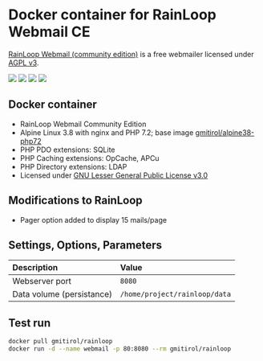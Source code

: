 # Docker container for RainLoop Webmail CE

[RainLoop Webmail (community edition)](https://www.rainloop.net/) is a free
webmailer licensed under [AGPL v3](http://www.gnu.org/licenses/agpl-3.0.html).

[![](https://images.microbadger.com/badges/version/gmitirol/rainloop.svg)](https://hub.docker.com/r/gmitirol/rainloop)
[![](https://images.microbadger.com/badges/image/gmitirol/rainloop.svg)](https://hub.docker.com/r/gmitirol/rainloop)
[![](https://img.shields.io/docker/stars/gmitirol/rainloop.svg)](https://hub.docker.com/r/gmitirol/rainloop)
[![](https://img.shields.io/docker/pulls/gmitirol/rainloop.svg)](https://hub.docker.com/r/gmitirol/rainloop)

## Docker container

- RainLoop Webmail Community Edition
- Alpine Linux 3.8 with nginx and PHP 7.2; base image [gmitirol/alpine38-php72](https://hub.docker.com/r/gmitirol/alpine38-php72/)
- PHP PDO extensions: SQLite
- PHP Caching extensions: OpCache, APCu
- PHP Directory extensions: LDAP
- Licensed under [GNU Lesser General Public License v3.0](LICENSE)

## Modifications to RainLoop

- Pager option added to display 15 mails/page

## Settings, Options, Parameters

| Description                  | Value                           |
| :--------------------------- | :------------------------------ |
| Webserver port               | `8080`                          |
| Data volume (persistance)    | `/home/project/rainloop/data`   |

## Test run

```bash
docker pull gmitirol/rainloop
docker run -d --name webmail -p 80:8080 --rm gmitirol/rainloop
```
